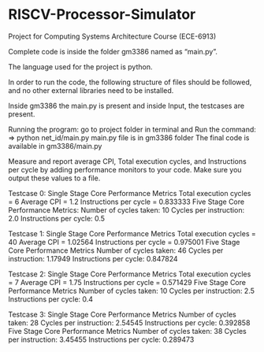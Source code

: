 # RISCV-Processor-Simulator
Project for Computing Systems Architecture Course (ECE-6913)

Complete code is inside the folder gm3386 named as “main.py”. 

The language used for the project is python.

In order to run the code, the following structure of files should be followed, and no other external libraries need to be installed.

Inside gm3386 the main.py is present and inside Input, the testcases are present.

 
Running the program:
go to project folder in terminal and Run the command:
 => python net_id/main.py main.py file is in gm3386 folder
The final code is available in gm3386/main.py

Measure and report average CPI, Total execution cycles, and Instructions per cycle by adding performance monitors to your code. Make sure you output these values to a file.

Testcase 0:
Single Stage Core Performance Metrics Total execution cycles = 6
Average CPI = 1.2
Instructions per cycle = 0.833333
Five Stage Core Performance Metrics: Number of cycles taken: 10
Cycles per instruction: 2.0 Instructions per cycle: 0.5
 
Testcase 1:
Single Stage Core Performance Metrics Total execution cycles = 40
Average CPI = 1.02564
Instructions per cycle = 0.975001
Five Stage Core Performance Metrics Number of cycles taken: 46
Cycles per instruction: 1.17949 Instructions per cycle: 0.847824
 
Testcase 2:
Single Stage Core Performance Metrics Total execution cycles = 7
Average CPI = 1.75
Instructions per cycle = 0.571429
Five Stage Core Performance Metrics Number of cycles taken: 10
Cycles per instruction: 2.5 Instructions per cycle: 0.4
 
Testcase 3:
Single Stage Core Performance Metrics Number of cycles taken: 28
Cycles per instruction: 2.54545 Instructions per cycle: 0.392858
Five Stage Core Performance Metrics Number of cycles taken: 38
Cycles per instruction: 3.45455 Instructions per cycle: 0.289473
